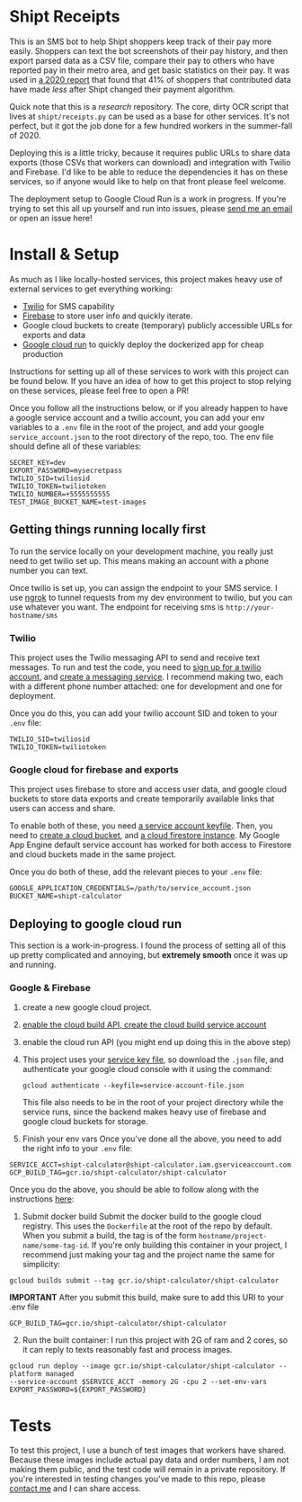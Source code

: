 # Shipt Receipts

This is an SMS bot to help Shipt shoppers keep track of their pay more easily. Shoppers can text the
bot screenshots of their pay history, and then export parsed data as a CSV file, compare their pay
to others who have reported pay in their metro area, and get basic statistics on their pay. It was
used in [a 2020 report](https://gigbox.media.mit.edu/posts/2020-10-13-bargaining-with-the-algorithm-shipt-shopper-pay/) that found that 41% of shoppers that contributed data have made _less_ after Shipt changed their payment algorithm.

Quick note that this is a _research_ repository. The core, dirty OCR script that lives at
`shipt/receipts.py` can be used as a base for other services. It's not perfect, but it got the job
done for a few hundred workers in the summer-fall of 2020.

Deploying this is a little tricky, because it requires public URLs to share data exports (those CSVs
that workers can download) and integration with Twilio and Firebase. I'd like to be able to reduce
the dependencies it has on these services, so if anyone would like to help on that front please feel
welcome.

The deployment setup to Google Cloud Run is a work in progress. If you're trying to set this all up
yourself and run into issues, please [send me an email](mailto:dcalacci@media.mit.edu) or open an
issue here!

# Install & Setup

As much as I like locally-hosted services, this project makes heavy use of external services to get
everything working:

- [Twilio](https://www.twilio.com/) for SMS capability
- [Firebase](https://firebase.google.com/) to store user info and quickly iterate.
- Google cloud buckets to create (temporary) publicly accessible URLs for exports and data
- [Google cloud run](https://cloud.google.com/run/) to quickly deploy the dockerized app for cheap production

Instructions for setting up all of these services to work with this project can be found below. If
you have an idea of how to get this project to stop relying on these services, please feel free to
open a PR!

Once you follow all the instructions below, or if you already happen to have a google service
account and a twilio account, you can add your env variables to a `.env` file in the root of the
project, and add your google `service_account.json` to the root directory of the repo, too. The env
file should define all of these variables:

```
SECRET_KEY=dev
EXPORT_PASSWORD=mysecretpass
TWILIO_SID=twiliosid
TWILIO_TOKEN=twiliotoken
TWILIO_NUMBER=+5555555555
TEST_IMAGE_BUCKET_NAME=test-images
```

## Getting things running locally first

To run the service locally on your development machine, you really just need to get twilio set up.
This means making an account with a phone number you can text.

Once twilio is set up, you can assign the endpoint to your SMS service. I use [ngrok](https://ngrok.com/) to tunnel requests from my dev environment to twilio, but you can use whatever you want. The endpoint for receiving sms is `http://your-hostname/sms`

### Twilio

This project uses the Twilio messaging API to send and receive text messages. To run and test the
code, you need to [sign up for a twilio account](https://www.twilio.com/try-twilio), and [create a
messaging service](https://www.twilio.com/docs/messaging/services). I recommend making two, each with a different phone number attached: one for development and one for deployment.

Once you do this, you can add your twilio account SID and token to your `.env` file:

```
TWILIO_SID=twiliosid
TWILIO_TOKEN=twiliotoken
```

### Google cloud for firebase and exports

This project uses firebase to store and access user data, and google cloud buckets to store data
exports and create temporarily available links that users can access and share.

To enable both of these, you need [a service account keyfile](https://console.cloud.google.com/iam-admin/serviceaccounts). Then, you need to [create a cloud bucket](https://cloud.google.com/storage/docs/creating-buckets), and [a cloud firestore instance](https://console.firebase.google.com/u/0/). My Google App Engine default service account has worked for both access to Firestore and cloud buckets made in the same project.

Once you do both of these, add the relevant pieces to your `.env` file:

```
GOOGLE_APPLICATION_CREDENTIALS=/path/to/service_account.json
BUCKET_NAME=shipt-calculator
```

## Deploying to google cloud run

This section is a work-in-progress. I found the process of setting all of this up pretty complicated
and annoying, but **extremely smooth** once it was up and running.

### Google & Firebase

1. create a new google cloud project.
2. [enable the cloud build API, create the cloud build service account](https://console.cloud.google.com/cloud-build/settings?_ga=2.243706114.606237968.1611076241-555423138.1611076241)
3. enable the cloud run API (you might end up doing this in the above step)
4. This project uses your [service key file](https://console.cloud.google.com/iam-admin/serviceaccounts), so download the `.json` file, and authenticate your google cloud console with it
   using the command:

   ```
   gcloud authenticate --keyfile=service-account-file.json
   ```

   This file also needs to be in the root of your project directory while the service runs,
   since the backend makes heavy use of firebase and google cloud buckets for storage.

5. Finish your env vars
   Once you've done all the above, you need to add the right info to your `.env` file:

```
SERVICE_ACCT=shipt-calculator@shipt-calculator.iam.gserviceaccount.com
GCP_BUILD_TAG=gcr.io/shipt-calculator/shipt-calculator
```

Once you do the above, you should be able to follow along with the instructions [here](https://cloud.google.com/run/docs/quickstarts/build-and-deploy):

1. Submit docker build
   Submit the docker build to the google cloud registry. This uses the `Dockerfile` at the root
   of the repo by default. When you submit a build, the tag is of the form
   `hostname/project-name/some-tag-id`. If you're only building this container in your
   project, I recommend just making your tag and the project name the same for simplicity:

```
gcloud builds submit --tag gcr.io/shipt-calculator/shipt-calculator
```

**IMPORTANT** After you submit this build, make sure to add this URI to your .env file

```
GCP_BUILD_TAG=gcr.io/shipt-calculator/shipt-calculator
```

2. Run the built container:
   I run this project with 2G of ram and 2 cores, so it can reply to texts reasonably fast and
   process images.

```
gcloud run deploy --image gcr.io/shipt-calculator/shipt-calculator --platform managed
--service-account $SERVICE_ACCT -memory 2G -cpu 2 --set-env-vars
EXPORT_PASSWORD=${EXPORT_PASSWORD}
```

# Tests

To test this project, I use a bunch of test images that workers have shared. Because these images
include actual pay data and order numbers, I am not making them public, and the test code will
remain in a private repository. If you're interested in testing changes you've made to this repo,
please [contact me](mailto:dcalacci@media.mit.edu) and I can share access.
